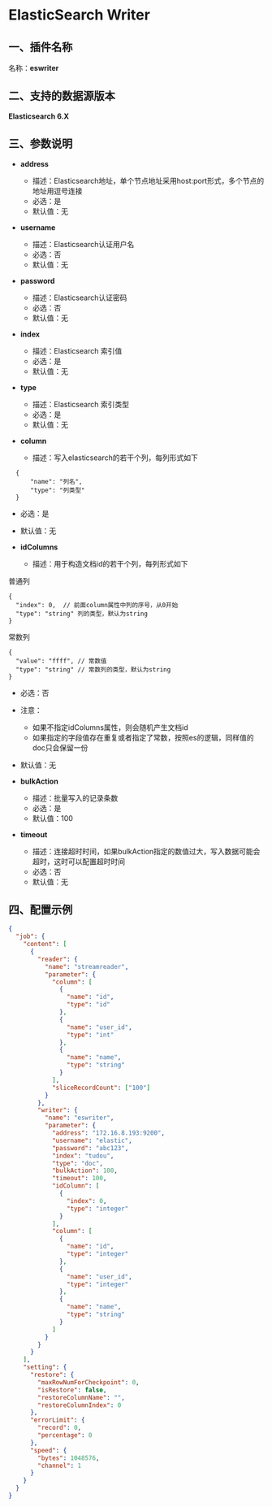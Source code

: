 # ElasticSearch Writer

<a name="c6v6n"></a>
## 一、插件名称
名称：**eswriter**<br />
<a name="jVb3v"></a>
## 二、支持的数据源版本
**Elasticsearch 6.X**<br />
<a name="2lzA4"></a>
## 三、参数说明<br />

- **address**
  - 描述：Elasticsearch地址，单个节点地址采用host:port形式，多个节点的地址用逗号连接
  - 必选：是
  - 默认值：无



- **username**
  - 描述：Elasticsearch认证用户名
  - 必选：否
  - 默认值：无



- **password**
  - 描述：Elasticsearch认证密码
  - 必选：否
  - 默认值：无



- **index**
  - 描述：Elasticsearch 索引值
  - 必选：是
  - 默认值：无



- **type**
  - 描述：Elasticsearch 索引类型
  - 必选：是
  - 默认值：无



- **column**
  - 描述：写入elasticsearch的若干个列，每列形式如下
```
  {
      "name": "列名",
      "type": "列类型"
  }
```

  - 必选：是
  - 默认值：无



- **idColumns**
  - 描述：用于构造文档id的若干个列，每列形式如下

普通列
```
{
  "index": 0,  // 前面column属性中列的序号，从0开始
  "type": "string" 列的类型，默认为string
}
```
常数列
```
{
  "value": "ffff", // 常数值
  "type": "string" // 常数列的类型，默认为string
}
```

  - 必选：否
  - 注意：
    - 如果不指定idColumns属性，则会随机产生文档id
    - 如果指定的字段值存在重复或者指定了常数，按照es的逻辑，同样值的doc只会保留一份
  - 默认值：无



- **bulkAction**
  - 描述：批量写入的记录条数
  - 必选：是
  - 默认值：100



- **timeout**
  - 描述：连接超时时间，如果bulkAction指定的数值过大，写入数据可能会超时，这时可以配置超时时间
  - 必选：否
  - 默认值：无



<a name="1LBc2"></a>
## 四、配置示例
```json
{
  "job": {
    "content": [
      {
        "reader": {
          "name": "streamreader",
          "parameter": {
            "column": [
              {
                "name": "id",
                "type": "id"
              },
              {
                "name": "user_id",
                "type": "int"
              },
              {
                "name": "name",
                "type": "string"
              }
            ],
            "sliceRecordCount": ["100"]
          }
        },
        "writer": {
          "name": "eswriter",
          "parameter": {
            "address": "172.16.8.193:9200",
            "username": "elastic",
            "password": "abc123",
            "index": "tudou",
            "type": "doc",
            "bulkAction": 100,
            "timeout": 100,
            "idColumn": [
              {
                "index": 0,
                "type": "integer"
              }
            ],
            "column": [
              {
                "name": "id",
                "type": "integer"
              },
              {
                "name": "user_id",
                "type": "integer"
              },
              {
                "name": "name",
                "type": "string"
              }
            ]
          }
        }
      }
    ],
    "setting": {
      "restore": {
        "maxRowNumForCheckpoint": 0,
        "isRestore": false,
        "restoreColumnName": "",
        "restoreColumnIndex": 0
      },
      "errorLimit": {
        "record": 0,
        "percentage": 0
      },
      "speed": {
        "bytes": 1048576,
        "channel": 1
      }
    }
  }
}
```
